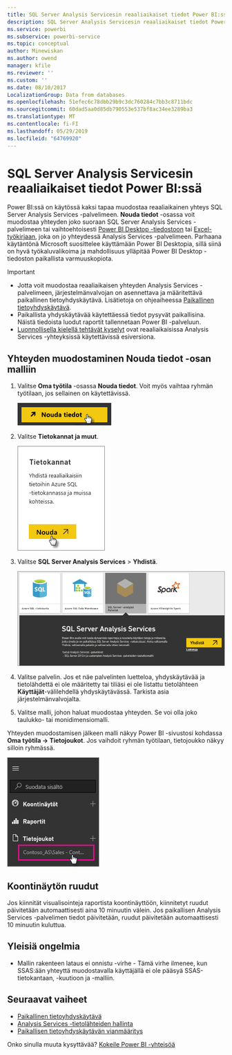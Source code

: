 ```yaml
---
title: SQL Server Analysis Servicesin reaaliaikaiset tiedot Power BI:ssä
description: SQL Server Analysis Servicesin reaaliaikaiset tiedot Power BI:ssä Tämä toteutetaan yritysyhdyskäytävää varten määritetyn tietolähteen avulla.
ms.service: powerbi
ms.subservice: powerbi-service
ms.topic: conceptual
author: Minewiskan
ms.author: owend
manager: kfile
ms.reviewer: ''
ms.custom: ''
ms.date: 08/10/2017
LocalizationGroup: Data from databases
ms.openlocfilehash: 51efec6c78dbb29b9c3dc760284c7bb3c8711bdc
ms.sourcegitcommit: 60dad5aa0d85db790553e537bf8ac34ee3289ba3
ms.translationtype: MT
ms.contentlocale: fi-FI
ms.lasthandoff: 05/29/2019
ms.locfileid: "64769920"
---
```

# <a name="sql-server-analysis-services-live-data-in-power-bi"></a>SQL Server Analysis Servicesin reaaliaikaiset tiedot Power BI:ssä

Power BI:ssä on käytössä kaksi tapaa muodostaa reaaliaikainen yhteys SQL Server Analysis Services -palvelimeen. **Nouda tiedot** -osassa voit muodostaa yhteyden joko suoraan SQL Server Analysis Services -palvelimeen tai vaihtoehtoisesti [Power BI Desktop -tiedostoon](service-desktop-files.md) tai [Excel-työkirjaan](service-excel-workbook-files.md), joka on jo yhteydessä Analysis Services -palvelimeen. Parhaana käytäntönä Microsoft suosittelee käyttämään Power BI Desktopia, sillä siinä on hyvä työkaluvalikoima ja mahdollisuus ylläpitää Power BI Desktop -tiedoston paikallista varmuuskopiota.

>[!IMPORTANT]
> * Jotta voit muodostaa reaaliaikaisen yhteyden Analysis Services -palvelimeen, järjestelmänvalvojan on asennettava ja määritettävä paikallinen tietoyhdyskäytävä. Lisätietoja on ohjeaiheessa [Paikallinen tietoyhdyskäytävä](service-gateway-onprem.md).
> * Paikallista yhdyskäytävää käytettäessä tiedot pysyvät paikallisina.  Näistä tiedoista luodut raportit tallennetaan Power BI -palveluun. 
> * [Luonnollisella kielellä tehtävät kyselyt](service-q-and-a-direct-query.md) ovat reaaliaikaisissa Analysis Services -yhteyksissä käytettävissä esiversiona.

## <a name="to-connect-to-a-model-from-get-data"></a>Yhteyden muodostaminen Nouda tiedot -osan malliin

1. Valitse **Oma työtila** -osassa **Nouda tiedot**. Voit myös vaihtaa ryhmän työtilaan, jos sellainen on käytettävissä.

   ![Yhteyden muodostaminen Nouda tiedot-painike](media/sql-server-analysis-services-tabular-data/connecttoas_getdatabutton.png)

2. Valitse **Tietokannat ja muut**.

   ![Yhteyden muodostaminen Nouda tiedot 1](media/sql-server-analysis-services-tabular-data/connecttoas_getdata_1.png)

3. Valitse **SQL Server Analysis Services**  >  **Yhdistä**.

   ![Yhteyden muodostaminen Nouda tiedot 2](media/sql-server-analysis-services-tabular-data/connecttoas_getdata_2.png)

4. Valitse palvelin. Jos et näe palvelinten luetteloa, yhdyskäytävää ja tietolähdettä ei ole määritetty tai tiliäsi ei ole listattu tietolähteen **Käyttäjät**-välilehdellä yhdyskäytävässä. Tarkista asia järjestelmänvalvojalta.

5. Valitse malli, johon haluat muodostaa yhteyden. Se voi olla joko taulukko- tai monidimensiomalli.

Yhteyden muodostamisen jälkeen malli näkyy Power BI -sivustosi kohdassa **Oma työtila -> Tietojoukot**. Jos vaihdoit ryhmän työtilaan, tietojoukko näkyy silloin ryhmässä.

![Yhteyden muodostaminen tietojoukkoon](media/sql-server-analysis-services-tabular-data/connecttoas_dataset_5.png)

## <a name="dashboard-tiles"></a>Koontinäytön ruudut

Jos kiinnität visualisointeja raportista koontinäyttöön, kiinnitetyt ruudut päivitetään automaattisesti aina 10 minuutin välein. Jos paikallisen Analysis Services -palvelimen tiedot päivitetään, ruudut päivitetään automaattisesti 10 minuutin kuluttua.

## <a name="common-issues"></a>Yleisiä ongelmia

* Mallin rakenteen lataus ei onnistu -virhe - Tämä virhe ilmenee, kun SSAS:ään yhteyttä muodostavalla käyttäjällä ei ole pääsyä SSAS-tietokantaan, -kuutioon ja -malliin.

## <a name="next-steps"></a>Seuraavat vaiheet

* [Paikallinen tietoyhdyskäytävä](service-gateway-onprem.md)  
* [Analysis Services -tietolähteiden hallinta](service-gateway-enterprise-manage-ssas.md)  
* [Paikallisen tietoyhdyskäytävän vianmääritys](service-gateway-onprem-tshoot.md)  

Onko sinulla muuta kysyttävää? [Kokeile Power BI -yhteisöä](http://community.powerbi.com/)